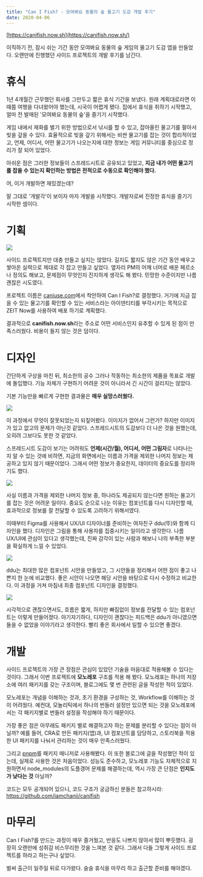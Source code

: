 ```yaml
---
title: "Can I Fish? - 모여봐요 동물의 숲 물고기 도감 개발 후기"
date: 2020-04-06
---
```


[https://canifish.now.sh](https://canifish.now.sh/)

이직하기 전, 잠시 쉬는 기간 동안 모여봐요 동물의 숲 게임의 물고기 도감 앱을 만들었다. 오랜만에 진행했던 사이드 프로젝트의 개발 후기를 남긴다.

# 휴식

1년 4개월간 근무했던 회사를 그만두고 짧은 휴식 기간을 보냈다. 원래 계획대로라면 이때쯤 여행을 다녀왔어야 했는데, 시국이 어렵게 됐다. 집에서 휴식을 취하기 시작했고, 얼마 전 발매된 '모여봐요 동물의 숲'을 즐기기 시작했다.

게임 내에서 재화를 벌기 위한 방법으로서 낚시를 할 수 있고, 잡아올린 물고기를 팔아서 빚을 갚을 수 있다. 효율적으로 빚을 갚기 위해서는 비싼 물고기를 잡는 것이 합리적이었고, 언제, 어디서, 어떤 물고기가 나오는지에 대한 정보는 게임 커뮤니티를 중심으로 정리가 잘 되어 있었다.

아쉬운 점은 그러한 정보들이 스프레드시트로 공유되고 있었고, **지금 내가 어떤 물고기를 잡을 수 있는지 확인하는 방법은 전적으로 수동으로 확인해야 했다.**

어, 이거 개발하면 재밌겠는데?

말 그대로 '개발각'이 보이자 마자 개발을 시작했다. 개발자로써 진정한 휴식을 즐기기 시작한 셈이다.

# **기획**

![](./b079676e-35ad-421f-8166-da6b06fdd50e_1.png)

사이드 프로젝트지만 대충 만들고 싶지는 않았다. 길지도 짧지도 않은 기간 동안 배우고 쌓아온 실력으로 제대로 각 잡고 만들고 싶었다. 옆자리 PM의 어깨 너머로 배운 페르소나 정의도 해보고, 문제점이 무엇인지 진지하게 생각도 해 봤다. 민망한 수준이지만 나름 괜찮은 시도였다.

프로젝트 이름은 [caniuse.com](https://caniuse.com/)에서 착안하여 Can I Fish?로 결정했다. 거기에 지금 잡을 수 있는 물고기를 확인할 수 있는 서비스라는 아이덴티티를 부각시키는 목적으로 ZEIT Now를 사용하여 배포 하기로 계획했다.

결과적으로 **canifish.now.sh**라는 주소로 어떤 서비스인지 유추할 수 있게 된 점이 만족스러웠다. 비용이 들지 않는 것은 덤이다.

# 디자인

간단하게 구상을 마친 뒤, 최소한의 공수 그러나 작동하는 최소한의 제품을 목표로 개발에 돌입했다. 기능 자체가 구현하기 어려운 것이 아니라서 긴 시간이 걸리지는 않았다.

기본 기능만을 빠르게 구현한 결과물은 **매우 실망스러웠다.**

![](./9cc15b38-db7a-4359-93ac-f903bf1aa835_2.png)

이 과정에서 무엇이 잘못되었는지 되짚어봤다. 이미지가 없어서 그런가? 하지만 이미지가 있고 없고의 문제가 아닌것 같았다. 스프레드시트의 도감보다 더 나은 것을 원했는데, 오히려 그보다도 못한 것 같았다.

스프레드시트 도감이 보기는 어려워도 **언제(시간/월), 어디서, 어떤 그림자**로 나타나는지 알 수 있는 것에 비하면, 지금의 화면에서는 이름과 가격을 제외한 나머지 정보는 제공하고 있지 않기 때문이었다. 그래서 어떤 정보가 중요한지, 데이터의 중요도를 정리하기도 했다.

![](./8865718c-fac8-4273-892e-fc9b9250f7ad_3.png)

사실 이름과 가격을 제외한 나머지 정보 중, 하나라도 제공되지 않는다면 원하는 물고기를 잡는 것은 어려운 일이다. 중요도 순으로 나눈 이유는 컴포넌트를 다시 디자인할 때, 효과적으로 정보를 잘 전달할 수 있도록 고려하기 위해서였다.

이때부터 Figma를 사용해서 UX/UI 디자이너를 준비하는 여자친구 ddu(뚜)와 함께 디자인을 했다. 디자인은 그림을 통해 사용자를 집중시키는 일이라고 생각한다. 나름 UX/UI에 관심이 있다고 생각했는데, 진짜 감각이 있는 사람과 해보니 나의 부족한 부분을 확실하게 느낄 수 있었다.

![](./b9ccbc6b-d2b7-4cec-bf01-76af9c19526c_4.png)

ddu는 최대한 많은 컴포넌트 시안을 만들었고, 그 시안들을 정리해서 어떤 점이 좋고 나쁜지 한 눈에 비교했다. 좋은 시안이 나오면 해당 시안을 바탕으로 다시 수정하고 비교한다. 이 과정을 거쳐 마침내 최종 컴포넌트 디자인을 결정했다.

![](./a322e5f1-561f-4e3f-a102-f6a65b9fdd4f_5.png)

시각적으로 괜찮으면서도, 흐름은 짧게, 하지만 빠짐없이 정보를 전달할 수 있는 컴포넌트는 이렇게 만들어졌다. 아기자기하다, 디자인이 괜찮다는 피드백은 ddu가 아니였으면 들을 수 없었을 이야기라고 생각한다. 빨리 좋은 회사에서 일할 수 있으면 좋겠다.

# 개발

사이드 프로젝트의 가장 큰 장점은 관심이 있았던 기술을 마음대로 적용해볼 수 있다는 것이다. 그래서 이번 프로젝트에 **모노레포** 구조를 적용 해 봤다. 모노레포는 하나의 저장소에 여러 패키지를 갖는 구조이며, 블로그에도 몇 번 관련된 글을 작성한 적이 있었다.

모노레포는 개념을 이해하는 것과, 초기 환경을 구성하는 것, Workflow를 이해하는 것이 어려웠다. 예컨대, 모놀리틱에서 하나의 번들러 설정만 있으면 되는 것을 모노레포에서는 각 패키지별로 번들러 설정을 작성해야 하기 때문이다.

가장 좋은 점은 아무래도 패키지 별로 해결하고자 하는 문제를 분리할 수 있다는 점이 아닐까? 예를 들어, CRA로 만든 패키지(앱)과, UI 컴포넌트를 담당하고, 스토리북을 적용한 UI 패키지를 나눠서 관리하는 것이 매우 만족스러웠다.

그리고 [pnpm](https://pnpm.js.org/)를 패키지 매니저로 사용해봤다. 이 또한 블로그에 글을 작성했던 적이 있는데, 실제로 사용한 것은 처음이었다. 성능도 준수하고, 모노레포 기능도 자체적으로 지원하면서 node\_modules의 도플갱어 문제를 해결하는데, 역시 가장 큰 단점은 **인지도가 낮다는 것** 아닐까?

코드는 모두 공개되어 있으니, 코드 구조가 궁금하신 분들은 참고하시라: https://github.com/iamchanii/canifish

# 마무리

Can I Fish?를 만드는 과정이 매우 즐거웠고, 반응도 나쁘지 않아서 많이 뿌듯했다. 굉장히 오랜만에 성취감 비스무리한 것을 느껴본 것 같다. 그래서 다들 그렇게 사이드 프로젝트를 하라고 하는구나 싶었다.

벌써 출근이 일주일 뒤로 다가왔다. 슬슬 휴식을 마무리 하고 출근할 준비를 해야겠다.
